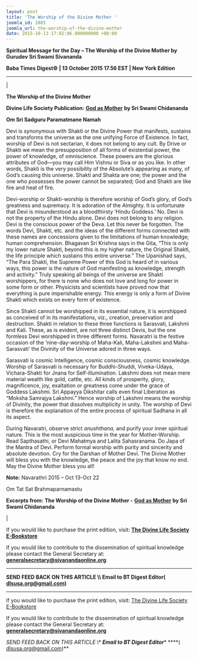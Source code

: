 ```yaml
---
layout: post
title: 'The Worship of the Divine Mother '
joomla_id: 1085
joomla_url: the-worship-of-the-divine-mother
date: 2015-10-13 17:02:06.000000000 +00:00
---
```

  

















































**Spiritual Message for the Day – The Worship of the Divine Mother by Gurudev Sri Swami Sivananda**

 **Baba Times Digest© | 13 October 2015 17.56 EST | New York Edition**

* * *

| 

**The Worship of the Divine Mother**

**Divine Life Society Publication:** [**God as Mother**](http://www.dlshq.org/download/godmother.htm#_VPID_4) **by Sri Swami Chidananda**

**Om Sri Sadguru Paramatmane Namah**

Devi is synonymous with Shakti or the Divine Power that manifests, sustains and transforms the universe as the one unifying Force of Existence. In fact, worship of Devi is not sectarian, it does not belong to any cult. By Drive or Shakti we mean the presupposition of all forms of existential power, the power of knowledge, of omniscience. These powers are the glorious attributes of God—you may call Him Vishnu or Siva or as you like. In other words, Shakti is the very possibility of the Absolute’s appearing as many, of God’s causing this universe. Shakti and Shakta are one; the power and the one who possesses the power cannot be separated; God and Shakti are like fire and heat of fire.

Devi-worship or Shakti-worship is therefore worship of God’s glory, of God’s greatness and supremacy. It is adoration of the Almighty. It is unfortunate that Devi is misunderstood as a bloodthirsty ‘Hindu Goddess.’ No. Devi is not the property of the Hindu alone. Devi does not belong to any religion. Devi is the conscious power of the Deva. Let this never be forgotten. The words Devi, Shakti, etc. and the ideas of the different forms connected with these names are concessions given to the limitations of human knowledge; human comprehension. Bhagavan Sri Krishna says in the Gita, “This is only my lower nature Shakti, beyond this is my higher nature, the Original Shakti, the life principle which sustains this entire universe.” The Upanishad says, “The Para Shakti, the Supreme Power of this God is heard of in various ways, this power is the nature of God manifesting as knowledge, strength and activity.” Truly speaking all beings of the universe are Shakti worshippers, for there is none who does not love and long for power in some form or other. Physicists and scientists have proved now that everything is pure imperishable energy. This energy is only a form of Divine Shakti which exists on every form of existence.

Since Shakti cannot be worshipped in its essential nature, it is worshipped as conceived of in its manifestations, viz., creation, preservation and destruction. Shakti in relation to these three functions is Sarasvati, Lakshmi and Kali. These, as is evident, are not three distinct Devis, but the one formless Devi worshipped in three different forms. Navaratri is the festive occasion of the ‘nine-day-worship of Maha-Kali, Maha-Lakshmi and Maha-Sarasvati’ the Divinity of the Universe adored in three ways.

Sarasvati is cosmic Intelligence, cosmic consciousness, cosmic knowledge. Worship of Sarasvati is necessary for Buddhi-Shuddi, Viveka-Udaya, Vichara-Shakti for Jnana for Self-illumination. Lakshmi does not mean mere material wealth like gold, cattle, etc. All kinds of prosperity, glory, magnificence, joy, exaltation or greatness come under the grace of Goddess Lakshmi. Sri Appayya Dikshitar calls even final Liberation as “Moksha Samrajya Lakshmi.” Hence worship of Lakshmi means the worship of Divinity, the power that dissolves multiplicity in unity. The worship of Devi is therefore the explanation of the entire process of spiritual Sadhana in all its aspect.

During Navaratri, observe strict _anushthana,_ and purify your inner spiritual nature. This is the most auspicious time in the year for Mother-Worship. Read Sapthasathi, or Devi Mahatmya and Lalita Sahasranama. Do Japa of the Mantra of Devi. Perform formal worship with purity and sincerity and absolute devotion. Cry for the Darshan of Mother Devi. The Divine Mother will bless you with the knowledge, the peace and the joy that know no end. May the Divine Mother bless you all!

**Note:** Navarathri 2015 – Oct 13-Oct 22

Om Tat Sat Brahmaparnamastu



**Excerpts from:**  **The Worship of the Divine Mother -** [**God as Mother**](http://www.dlshq.org/download/godmother.htm#_VPID_4) **by Sri Swami Chidananda**

 |



If you would like to purchase the print edition, visit: **[The Divine Life Society E-Bookstore](http://www.dlshq.org/download/download.htm)**

If you would like to contribute to the dissemination of spiritual knowledge please contact the General Secretary at: [](mailto:%20%3Cscript%20type=%27text/javascript%27%3E%20%3C%21--%20var%20prefix%20=%20%27ma%27%20+%20%27il%27%20+%20%27to%27;%20var%20path%20=%20%27hr%27%20+%20%27ef%27%20+%20%27=%27;%20var%20addy57016%20=%20%27generalsecretary%27%20+%20%27@%27;%20addy57016%20=%20addy57016%20+%20%27sivanandaonline%27%20+%20%27.%27%20+%20%27org%27;%20document.write%28%27%3Ca%20%27%20+%20path%20+%20%27%5C%27%27%20+%20prefix%20+%20%27:%27%20+%20addy57016%20+%20%27%5C%27%3E%27%29;%20document.write%28addy57016%29;%20document.write%28%27%3C%5C/a%3E%27%29;%20//--%3E%5Cn%20%3C/script%3E%3Cscript%20type=%27text/javascript%27%3E%20%3C%21--%20document.write%28%27%3Cspan%20style=%5C%27display:%20none;%5C%27%3E%27%29;%20//--%3E%20%3C/script%3EThis%20email%20address%20is%20being%20protected%20from%20spambots.%20You%20need%20JavaScript%20enabled%20to%20view%20it.%20%3Cscript%20type=%27text/javascript%27%3E%20%3C%21--%20document.write%28%27%3C/%27%29;%20document.write%28%27span%3E%27%29;%20//--%3E%20%3C/script%3E?subject=Contribution%20to%20Dissemination%20of%20Spiritual%20Knowledge) **generalsecretary@sivanandaonline.org**

****

**SEND FEED BACK ON THIS ARTICLE \\\ Email to BT Digest Editor[](mailto:%20%3Cscript%20type=%27text/javascript%27%3E%20%3C%21--%20var%20prefix%20=%20%27ma%27%20+%20%27il%27%20+%20%27to%27;%20var%20path%20=%20%27hr%27%20+%20%27ef%27%20+%20%27=%27;%20var%20addy72654%20=%20%27dlsusa.org%27%20+%20%27@%27;%20addy72654%20=%20addy72654%20+%20%27gmail%27%20+%20%27.%27%20+%20%27com%27;%20document.write%28%27%3Ca%20%27%20+%20path%20+%20%27%5C%27%27%20+%20prefix%20+%20%27:%27%20+%20addy72654%20+%20%27%5C%27%3E%27%29;%20document.write%28addy72654%29;%20document.write%28%27%3C%5C/a%3E%27%29;%20//--%3E%5Cn%20%3C/script%3E%3Cscript%20type=%27text/javascript%27%3E%20%3C%21--%20document.write%28%27%3Cspan%20style=%5C%27display:%20none;%5C%27%3E%27%29;%20//--%3E%20%3C/script%3EThis%20email%20address%20is%20being%20protected%20from%20spambots.%20You%20need%20JavaScript%20enabled%20to%20view%20it.%20%3Cscript%20type=%27text/javascript%27%3E%20%3C%21--%20document.write%28%27%3C/%27%29;%20document.write%28%27span%3E%27%29;%20//--%3E%20%3C/script%3E?subject=DLS%20Posts)( [dlsusa.org@gmail.com](mailto:dlsusa.org@gmail.com))**



* * *



  

If you would like to purchase the print edition, visit: [The Divine Life Society E-Bookstore](http://www.dlshq.org/download/download.htm)

If you would like to contribute to the dissemination of spiritual knowledge please contact the General Secretary at: **[generalsecretary@sivanandaonline.org](mailto:generalsecretary@sivanandaonline.org)**

**SEND FEED BACK ON THIS ARTICLE \\\**  **Email to BT Digest Editor**** [](mailto:%20%3Cscript%20type=%27text/javascript%27%3E%20%3C%21--%20var%20prefix%20=%20%27ma%27%20+%20%27il%27%20+%20%27to%27;%20var%20path%20=%20%27hr%27%20+%20%27ef%27%20+%20%27=%27;%20var%20addy72654%20=%20%27dlsusa.org%27%20+%20%27@%27;%20addy72654%20=%20addy72654%20+%20%27gmail%27%20+%20%27.%27%20+%20%27com%27;%20document.write%28%27%3Ca%20%27%20+%20path%20+%20%27%5C%27%27%20+%20prefix%20+%20%27:%27%20+%20addy72654%20+%20%27%5C%27%3E%27%29;%20document.write%28addy72654%29;%20document.write%28%27%3C%5C/a%3E%27%29;%20//--%3E%5Cn%20%3C/script%3E%3Cscript%20type=%27text/javascript%27%3E%20%3C%21--%20document.write%28%27%3Cspan%20style=%5C%27display:%20none;%5C%27%3E%27%29;%20//--%3E%20%3C/script%3EThis%20email%20address%20is%20being%20protected%20from%20spambots.%20You%20need%20JavaScript%20enabled%20to%20view%20it.%20%3Cscript%20type=%27text/javascript%27%3E%20%3C%21--%20document.write%28%27%3C/%27%29;%20document.write%28%27span%3E%27%29;%20//--%3E%20%3C/script%3E?subject=DLS%20Posts)****( [dlsusa.org@gmail.com](mailto:dlsusa.org@gmail.com))**  
